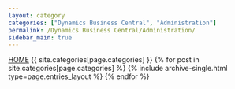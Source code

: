 ```yaml
---
layout: category
categories: ["Dynamics Business Central", "Administration"]
permalink: /Dynamics Business Central/Administration/
sidebar_main: true
---
```

<a href="https://erphub.github.io">HOME</a> {{ site.categories[page.categories] }}
{% for post in site.categories[page.categories] %} {% include archive-single.html type=page.entries_layout %} {% endfor %}
